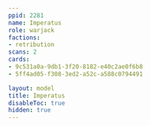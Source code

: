 ```yaml
---
ppid: 2281
name: Imperatus
role: warjack
factions:
- retribution
scans: 2
cards:
- 9c531a0a-9db1-3f20-8182-e40c2ae0f6b8
- 5ff4ad05-f308-3ed2-a52c-a588c0794491

layout: model
title: Imperatus
disableToc: true
hidden: true
---
```

